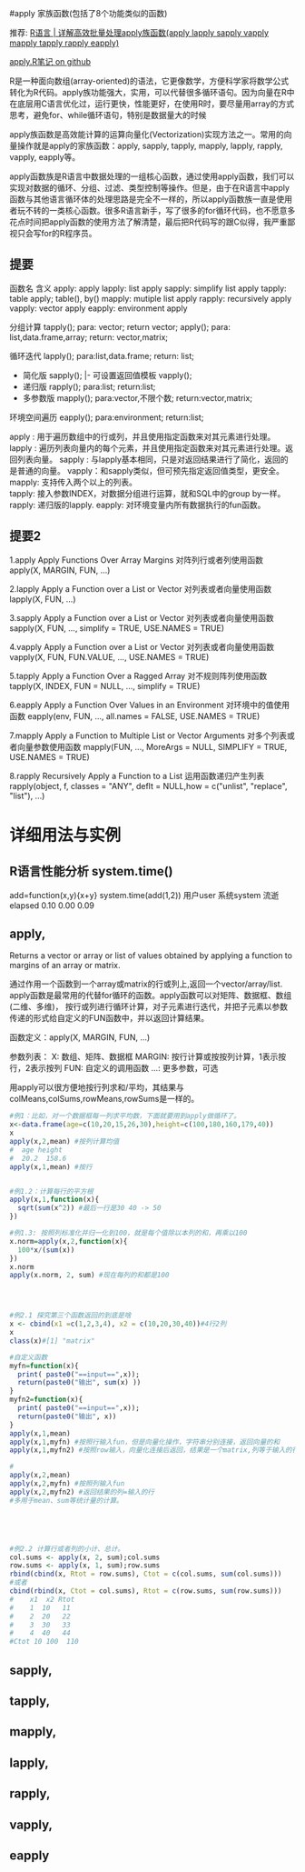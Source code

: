 #apply 家族函数(包括了8个功能类似的函数)

推荐: [R语言 | 详解高效批量处理apply族函数(apply lapply sapply vapply mapply tapply rapply eapply)](https://mp.weixin.qq.com/s?__biz=MzU4MDAwODIyNw==&mid=2247483727&idx=1&sn=7458d90846765ceae214726cdef540d6)

[apply.R笔记 on github](https://github.com/DawnEve/bioToolKit/blob/master/R_scripts/docs/apply.R)

R是一种面向数组(array-oriented)的语法，它更像数学，方便科学家将数学公式转化为R代码。apply族功能强大，实用，可以代替很多循环语句。因为向量在R中在底层用C语言优化过，运行更快，性能更好，在使用R时，要尽量用array的方式思考，避免for、while循环语句，特别是数据量大的时候

apply族函数是高效能计算的运算向量化(Vectorization)实现方法之一。常用的向量操作就是apply的家族函数：apply, sapply, tapply, mapply, lapply, rapply, vapply, eapply等。

apply函数族是R语言中数据处理的一组核心函数，通过使用apply函数，我们可以实现对数据的循环、分组、过滤、类型控制等操作。但是，由于在R语言中apply函数与其他语言循环体的处理思路是完全不一样的，所以apply函数族一直是使用者玩不转的一类核心函数。很多R语言新手，写了很多的for循环代码，也不愿意多花点时间把apply函数的使用方法了解清楚，最后把R代码写的跟C似得，我严重鄙视只会写for的R程序员。


## 提要

函数名	含义
apply: apply
lapply: list apply 
sapply: simplify list apply
tapply: table apply; table(), by() 
mapply: mutiple list apply
rapply: recursively apply
vapply: vector apply
eapply: environment apply


分组计算
tapply(); para: vector; return vector;
apply(); para: list,data.frame,array; return: vector,matrix;


循环迭代
lapply(); para:list,data.frame; return: list;
- 简化版 sapply(); 
|-	 可设置返回值模板 vapply();
- 递归版 rapply(); para:list; return:list;
- 多参数版 mapply(); para:vector,不限个数; return:vector,matrix;

环境空间遍历
eapply(); para:environment; return:list;


apply : 用于遍历数组中的行或列，并且使用指定函数来对其元素进行处理。
lapply : 遍历列表向量内的每个元素，并且使用指定函数来对其元素进行处理。返回列表向量。
  sapply : 与lapply基本相同，只是对返回结果进行了简化，返回的是普通的向量。
  vapply：和sapply类似，但可预先指定返回值类型，更安全。
mapply: 支持传入两个以上的列表。  
tapply: 接入参数INDEX，对数据分组进行运算，就和SQL中的group by一样。
rapply: 递归版的lapply.
eapply: 对环境变量内所有数据执行的fun函数。



## 提要2
1.apply
Apply Functions Over Array Margins
对阵列行或者列使用函数
apply(X, MARGIN, FUN, ...)

2.lapply
Apply a Function over a List or Vector
对列表或者向量使用函数
lapply(X, FUN, ...)

3.sapply
Apply a Function over a List or Vector
对列表或者向量使用函数
sapply(X, FUN, ..., simplify = TRUE, USE.NAMES = TRUE)

4.vapply
Apply a Function over a List or Vector
对列表或者向量使用函数
vapply(X, FUN, FUN.VALUE, ..., USE.NAMES = TRUE)

5.tapply
Apply a Function Over a Ragged Array
对不规则阵列使用函数
tapply(X, INDEX, FUN = NULL, ..., simplify = TRUE)

6.eapply
Apply a Function Over Values in an Environment
对环境中的值使用函数
eapply(env, FUN, ..., all.names = FALSE, USE.NAMES = TRUE)

7.mapply
Apply a Function to Multiple List or Vector Arguments
对多个列表或者向量参数使用函数
mapply(FUN, ..., MoreArgs = NULL, SIMPLIFY = TRUE, USE.NAMES = TRUE)

8.rapply
Recursively Apply a Function to a List
运用函数递归产生列表
rapply(object, f, classes = "ANY", deflt = NULL,how = c("unlist", "replace", "list"), ...)







# 详细用法与实例


## R语言性能分析 system.time()

add=function(x,y){x+y}
system.time(add(1,2))
用户user 系统system 流逝elapsed 
0.10 0.00 0.09 



## apply,
Returns a vector or array or list of values obtained by applying a function to margins of an array or matrix.

通过作用一个函数到一个array或matrix的行或列上,返回一个vector/array/list.
apply函数是最常用的代替for循环的函数。apply函数可以对矩阵、数据框、数组(二维、多维)，
按行或列进行循环计算，对子元素进行迭代，并把子元素以参数传递的形式给自定义的FUN函数中，并以返回计算结果。

函数定义：apply(X, MARGIN, FUN, ...)

参数列表：
  X: 数组、矩阵、数据框
  MARGIN: 按行计算或按按列计算，1表示按行，2表示按列
  FUN: 自定义的调用函数
  …: 更多参数，可选

用apply可以很方便地按行列求和/平均，其结果与colMeans,colSums,rowMeans,rowSums是一样的。

```r
#例1：比如，对一个数据框每一列求平均数，下面就要用到apply做循环了。
x<-data.frame(age=c(10,20,15,26,30),height=c(100,180,160,179,40))
x
apply(x,2,mean) #按列计算均值
#  age height 
#  20.2  158.6
apply(x,1,mean) #按行


#例1.2：计算每行的平方根
apply(x,1,function(x){
  sqrt(sum(x^2)) #最后一行是30 40 -> 50
})

#例1.3: 按照列标准化并归一化到100，就是每个值除以本列的和，再乘以100
x.norm=apply(x,2,function(x){
  100*x/(sum(x))
})
x.norm
apply(x.norm, 2, sum) #现在每列的和都是100




#例2.1 探究第三个函数返回的到底是啥
x <- cbind(x1 =c(1,2,3,4), x2 = c(10,20,30,40))#4行2列
x
class(x)#[1] "matrix"

#自定义函数
myfn=function(x){
  print( paste0("==input==",x));
  return(paste0("输出", sum(x) ))
}
myfn2=function(x){
  print( paste0("==input==",x));
  return(paste0("输出", x))
}
apply(x,1,mean)
apply(x,1,myfn) #按照行输入fun，但是向量化操作，字符串分别连接，返回向量的和
apply(x,1,myfn2) #按照row输入，向量化连接后返回，结果是一个matrix,列等于输入的行

#
apply(x,2,mean)
apply(x,2,myfn) #按照列输入fun
apply(x,2,myfn2) #返回结果的列=输入的行
#多用于mean、sum等统计量的计算。





#例2.2 计算行或者列的小计、总计。
col.sums <- apply(x, 2, sum);col.sums
row.sums <- apply(x, 1, sum);row.sums
rbind(cbind(x, Rtot = row.sums), Ctot = c(col.sums, sum(col.sums)))
#或者
cbind(rbind(x, Ctot = col.sums), Rtot = c(row.sums, sum(row.sums)))
#	 x1  x2 Rtot
#	 1  10   11
#	 2  20   22
#	 3  30   33
#	 4  40   44
#Ctot 10 100  110


```









 
## sapply, 
## tapply, 
## mapply, 
## lapply, 
## rapply, 
## vapply, 
## eapply